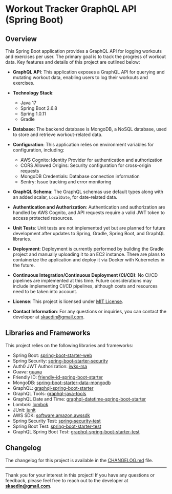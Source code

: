 # Workout Tracker GraphQL API (Spring Boot)

## Overview

This Spring Boot application provides a GraphQL API for logging workouts and exercises per user. The primary goal is to
track the progress of workout data. Key features and details of this project are outlined below:

- **GraphQL API**: This application exposes a GraphQL API for querying and mutating workout data, enabling users to log
  their workouts and exercises.

- **Technology Stack**:
    - Java 17
    - Spring Boot 2.6.8
    - Spring 1.0.11
    - Gradle

- **Database**: The backend database is MongoDB, a NoSQL database, used to store and retrieve workout-related data.

- **Configuration**: This application relies on environment variables for configuration, including:
    - AWS Cognito: Identity Provider for authentication and authorization
    - CORS Allowed Origins: Security configuration for cross-origin requests
    - MongoDB Credentials: Database connection information
    - Sentry: Issue tracking and error monitoring

- **GraphQL Schema**: The GraphQL schemas use default types along with an added scalar, `LocalDate`, for date-related
  data.

- **Authentication and Authorization**: Authentication and authorization are handled by AWS Cognito, and API requests
  require a valid JWT token to access protected resources.

- **Unit Tests**: Unit tests are not implemented yet but are planned for future development after updates to Spring,
  Gradle, Spring Boot, and GraphQL libraries.

- **Deployment**: Deployment is currently performed by building the Gradle project and manually uploading it to an EC2
  instance. There are plans to containerize the application and deploy it via Docker with Kubernetes in the future.

- **Continuous Integration/Continuous Deployment (CI/CD)**: No CI/CD pipelines are implemented at this time. Future
  considerations may include implementing CI/CD pipelines, although costs and resources need to be taken into account.

- **License**: This project is licensed under [MIT License](LICENSE.md).

- **Contact Information**: For any questions or inquiries, you can contact the developer at skaedin@gmail.com.

## Libraries and Frameworks

This project relies on the following libraries and frameworks:

- Spring
  Boot: [spring-boot-starter-web](https://docs.spring.io/spring-boot/docs/current/reference/html/getting-started.html#getting-started-system-requirements)
- Spring
  Security: [spring-boot-starter-security](https://docs.spring.io/spring-security/site/docs/current/reference/html5/)
- Auth0 JWT Authorization: [jwks-rsa](https://github.com/auth0/java-jwt)
- Guava: [guava](https://github.com/google/guava)
- Friendly ID: [friendly-id-spring-boot-starter](https://github.com/devskiller/friendly-id)
- MongoDB: [spring-boot-starter-data-mongodb](https://spring.io/projects/spring-data-mongodb)
- GraphQL: [graphql-spring-boot-starter](https://github.com/graphql-java-kickstart/graphql-spring-boot)
- GraphQL Tools: [graphql-java-tools](https://github.com/graphql-java-kickstart/graphql-java-tools)
- GraphQL Date and
  Time: [graphql-datetime-spring-boot-starter](https://github.com/zhokhov/graphql-datetime-spring-boot-starter)
- Lombok: [lombok](https://projectlombok.org/)
- JUnit: [junit](https://junit.org/junit4/)
- AWS SDK: [software.amazon.awssdk](https://docs.aws.amazon.com/sdk-for-java/latest/developer-guide/get-started.html)
- Spring Security
  Test: [spring-security-test](https://docs.spring.io/spring-security/site/docs/current/reference/html5/#test)
- Spring Boot
  Test: [spring-boot-starter-test](https://docs.spring.io/spring-boot/docs/current/reference/html/boot-features-testing.html)
- GraphQL Spring Boot
  Test: [graphql-spring-boot-starter-test](https://github.com/graphql-java-kickstart/graphql-spring-boot)

## Changelog

The changelog for this project is available in the [CHANGELOG.md](CHANGELOG.md) file.

---

Thank you for your interest in this project! If you have any questions or feedback, please feel free to reach out to the
developer at **skaedin@gmail.com**.
